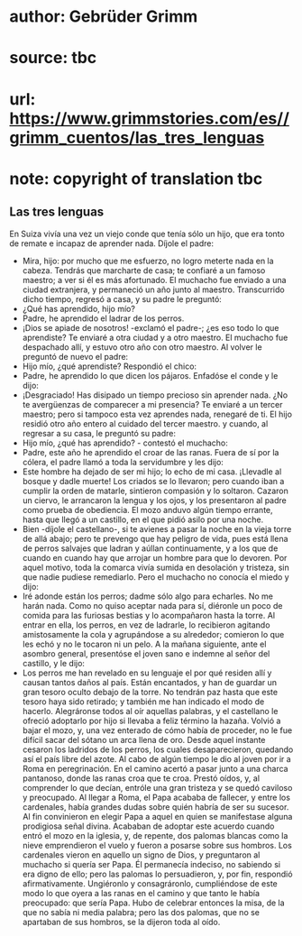# author: Gebrüder Grimm
# source: tbc
# url: https://www.grimmstories.com/es//grimm_cuentos/las_tres_lenguas
# note: copyright of translation tbc

## Las tres lenguas 

En Suiza vivía una vez un viejo conde que tenía sólo un hijo, que era
tonto de remate e incapaz de aprender nada. Díjole el padre:
- Mira, hijo: por mucho que me esfuerzo, no logro meterte nada en la
cabeza. Tendrás que marcharte de casa; te confiaré a un famoso maestro;
a ver si él es más afortunado.
El muchacho fue enviado a una ciudad extranjera, y permaneció un año
junto al maestro.
Transcurrido dicho tiempo, regresó a casa, y su padre le preguntó:
- ¿Qué has aprendido, hijo mío?
- Padre, he aprendido el ladrar de los perros.
- ¡Dios se apiade de nosotros! -exclamó el padre-; ¿es eso todo lo que
aprendiste? Te enviaré a otra ciudad y a otro maestro.
El muchacho fue despachado allí, y estuvo otro año con otro maestro. Al
volver le preguntó de nuevo el padre:
- Hijo mío, ¿qué aprendiste?
Respondió el chico:
- Padre, he aprendido lo que dicen los pájaros.
Enfadóse el conde y le dijo:
- ¡Desgraciado! Has disipado un tiempo precioso sin aprender nada. ¿No
te avergüenzas de comparecer a mi presencia? Te enviaré a un tercer
maestro; pero si tampoco esta vez aprendes nada, renegaré de ti.
El hijo residió otro año entero al cuidado del tercer maestro. y cuando,
al regresar a su casa, le preguntó su padre:
- Hijo mío, ¿qué has aprendido? - contestó el muchacho:
- Padre, este año he aprendido el croar de las ranas.
Fuera de sí por la cólera, el padre llamó a toda la servidumbre y les
dijo:
- Este hombre ha dejado de ser mi hijo; lo echo de mi casa. ¡Llevadle al
bosque y dadle muerte!
Los criados se lo llevaron; pero cuando iban a cumplir la orden de
matarle, sintieron compasión y lo soltaron. Cazaron un ciervo, le
arrancaron la lengua y los ojos, y los presentaron al padre como prueba
de obediencia.
El mozo anduvo algún tiempo errante, hasta que llegó a un castillo, en
el que pidió asilo por una noche.
- Bien -díjole el castellano-, si te avienes a pasar la noche en la
vieja torre de allá abajo; pero te prevengo que hay peligro de vida,
pues está llena de perros salvajes que ladran y aúllan continuamente, y
a los que de cuando en cuando hay que arrojar un hombre para que lo
devoren.
Por aquel motivo, toda la comarca vivía sumida en desolación y tristeza,
sin que nadie pudiese remediarlo. Pero el muchacho no conocía el miedo y
dijo:
- Iré adonde están los perros; dadme sólo algo para echarles. No me
harán nada.
Como no quiso aceptar nada para sí, diéronle un poco de comida para las
furiosas bestias y lo acompañaron hasta la torre. Al entrar en ella, los
perros, en vez de ladrarle, lo recibieron agitando amistosamente la cola
y agrupándose a su alrededor; comieron lo que les echó y no le tocaron
ni un pelo. A la mañana siguiente, ante el asombro general, presentóse
el joven sano e indemne al señor del castillo, y le dijo:
- Los perros me han revelado en su lenguaje el por qué residen allí y
causan tantos daños al país. Están encantados, y han de guardar un gran
tesoro oculto debajo de la torre. No tendrán paz hasta que este tesoro
haya sido retirado; y también me han indicado el modo de hacerlo.
Alegráronse todos al oír aquellas palabras, y el castellano le ofreció
adoptarlo por hijo si llevaba a feliz término la hazaña. Volvió a bajar
el mozo, y, una vez enterado de cómo había de proceder, no le fue
difícil sacar del sótano un arca llena de oro. Desde aquel instante
cesaron los ladridos de los perros, los cuales desaparecieron, quedando
así el país libre del azote.
Al cabo de algún tiempo le dio al joven por ir a Roma en peregrinación.
En el camino acertó a pasar junto a una charca pantanoso, donde las
ranas croa que te croa. Prestó oídos, y, al comprender lo que decían,
entróle una gran tristeza y se quedó caviloso y preocupado. Al llegar a
Roma, el Papa acababa de fallecer, y entre los cardenales, había grandes
dudas sobre quién habría de ser su sucesor. Al fin convinieron en elegir
Papa a aquel en quien se manifestase alguna prodigiosa señal divina.
Acababan de adoptar este acuerdo cuando entró el mozo en la iglesia, y,
de repente, dos palomas blancas como la nieve emprendieron el vuelo y
fueron a posarse sobre sus hombros. Los cardenales vieron en aquello un
signo de Dios, y preguntaron al muchacho si quería ser Papa. Él
permanecía indeciso, no sabiendo si era digno de ello; pero las palomas
lo persuadieron, y, por fin, respondió afirmativamente. Ungiéronlo y
consagráronlo, cumpliéndose de este modo lo que oyera a las ranas en el
camino y que tanto le había preocupado: que sería Papa. Hubo de celebrar
entonces la misa, de la que no sabía ni media palabra; pero las dos
palomas, que no se apartaban de sus hombros, se la dijeron toda al oído.
